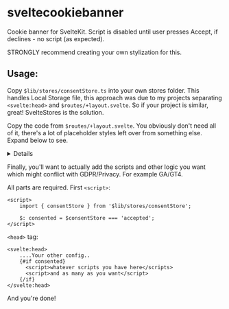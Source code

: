 # sveltecookiebanner
Cookie banner for SvelteKit. Script is disabled until user presses Accept, if declines - no script (as expected).

STRONGLY recommend creating your own stylization for this.

## Usage:

Copy `$lib/stores/consentStore.ts` into your own stores folder. This handles Local Storage file, this approach was due to my projects separating `<svelte:head>` and `$routes/+layout.svelte`. So if your project is similar, great! SvelteStores is the solution.

Copy the code from `$routes/+layout.svelte`. You obviously don't need all of it, there's a lot of placeholder styles left over from something else. Expand below to see.

<details>
Script part is required:
  
```svelte
<script>
	import { consentStore } from '$lib/stores/consentStore';

	let showBanner = false;
	$: showBanner = $consentStore === null;

	function handleConsent(decision) {
		consentStore.setConsent(decision);
	}
</script>
```

The actual banner:
```svelte
 <div class="cookieContainer">
    <div class="contentContainer">
        <span class="cookieText">This website uses <a href="privacy-policy">analytics and cookies</a> to improve content delivery.</span>
		<button class="cookieAccept" type="button" on:click={() => handleConsent('accepted')} on:keypress={(e) => e.key === 'Enter' && handleConsent('accepted')}>Accept</button>
		<button class="cookieDecline" type="button" on:click={() => handleConsent('declined')} on:keypress={(e) => e.key === 'Enter' && handleConsent('declined')}>Decline</button>
    </div>
</div>
{/if}
```
The only parts really required for this, as you may want to change things is:
```svelte
{#if showBanner}
		on:click={() => handleConsent('accepted')} on:keypress={(e) => e.key === 'Enter' && handleConsent('accepted')}
		on:click={() => handleConsent('declined')} on:keypress={(e) => e.key === 'Enter' && handleConsent('declined')}
{/if}
```
That means you can add this to whichever object suits you.
</details>


Finally, you'll want to actually add the scripts and other logic you want which might conflict with GDPR/Privacy. For example GA/GT4.

All parts are required. First `<script>`:
```svelte
<script>
    import { consentStore } from '$lib/stores/consentStore';

    $: consented = $consentStore === 'accepted';
</script>
```

`<head>` tag:
```svelte
<svelte:head>
    ....Your other config..
    {#if consented}
      <script>whatever scripts you have here</scripts>
      <script>and as many as you want</script>
    {/if}
</svelte:head>
```


And you're done!
